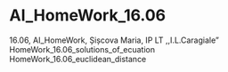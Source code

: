 # AI_HomeWork_16.06
16.06, AI_HomeWork, Șișcova Maria, IP LT ,,I.L.Caragiale”
HomeWork_16.06_solutions_of_ecuation
HomeWork_16.06_euclidean_distance
